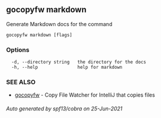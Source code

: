## gocopyfw markdown

Generate Markdown docs for the command

```
gocopyfw markdown [flags]
```

### Options

```
  -d, --directory string   the directory for the docs
  -h, --help               help for markdown
```

### SEE ALSO

* [gocopyfw](gocopyfw.md)	 - Copy File Watcher for IntelliJ that copies files

###### Auto generated by spf13/cobra on 25-Jun-2021
